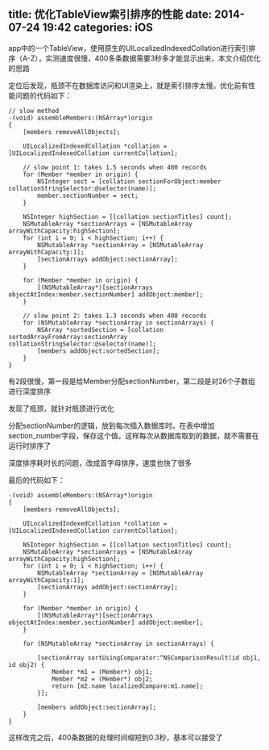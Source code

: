 title: 优化TableView索引排序的性能
date: 2014-07-24 19:42
categories: iOS
---
app中的一个TableView，使用原生的UILocalizedIndexedCollation进行索引排序（A-Z），实测速度很慢，400多条数据需要3秒多才能显示出来，本文介绍优化的思路
<!--more-->

定位后发现，瓶颈不在数据库访问和UI渲染上，就是索引排序太慢。优化前有性能问题的代码如下：

```
// slow method
-(void) assembleMembers:(NSArray*)origin
{
    [members removeAllObjects];

    UILocalizedIndexedCollation *collation = [UILocalizedIndexedCollation currentCollation];

    // slow point 1: takes 1.5 seconds when 400 records
    for (Member *member in origin) {
        NSInteger sect = [collation sectionForObject:member collationStringSelector:@selector(name)];
        member.sectionNumber = sect;
    }

    NSInteger highSection = [[collation sectionTitles] count];
    NSMutableArray *sectionArrays = [NSMutableArray arrayWithCapacity:highSection];
    for (int i = 0; i < highSection; i++) {
        NSMutableArray *sectionArray = [NSMutableArray arrayWithCapacity:1];
        [sectionArrays addObject:sectionArray];
    }

    for (Member *member in origin) {
        [(NSMutableArray*)[sectionArrays objectAtIndex:member.sectionNumber] addObject:member];
    }

    // slow point 2: takes 1.3 seconds when 400 records
    for (NSMutableArray *sectionArray in sectionArrays) {
        NSArray *sortedSection = [collation sortedArrayFromArray:sectionArray collationStringSelector:@selector(name)];
        [members addObject:sortedSection];
    }
}
```
有2段很慢，第一段是给Member分配sectionNumber，第二段是对26个子数组进行深度排序

发现了瓶颈，就针对瓶颈进行优化

分配sectionNumber的逻辑，放到每次插入数据库时。在表中增加section_number字段，保存这个值。这样每次从数据库取到的数据，就不需要在运行时排序了

深度排序耗时长的问题，改成首字母排序，速度也快了很多

最后的代码如下：

```
-(void) assembleMembers:(NSArray*)origin
{
    [members removeAllObjects];

    UILocalizedIndexedCollation *collation = [UILocalizedIndexedCollation currentCollation];

    NSInteger highSection = [[collation sectionTitles] count];
    NSMutableArray *sectionArrays = [NSMutableArray arrayWithCapacity:highSection];
    for (int i = 0; i < highSection; i++) {
        NSMutableArray *sectionArray = [NSMutableArray arrayWithCapacity:1];
        [sectionArrays addObject:sectionArray];
    }

    for (Member *member in origin) {
        [(NSMutableArray*)[sectionArrays objectAtIndex:member.sectionNumber] addObject:member];
    }

    for (NSMutableArray *sectionArray in sectionArrays) {

        [sectionArray sortUsingComparator:^NSComparisonResult(id obj1, id obj2) {
            Member *m1 = (Member*) obj1;
            Member *m2 = (Member*) obj2;
            return [m2.name localizedCompare:m1.name];
        }];

        [members addObject:sectionArray];
    }
}
```

这样改完之后，400条数据的处理时间缩短到0.3秒，基本可以接受了